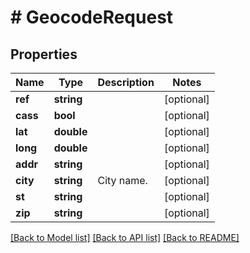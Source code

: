 # # GeocodeRequest

## Properties

Name | Type | Description | Notes
------------ | ------------- | ------------- | -------------
**ref** | **string** |  | [optional] 
**cass** | **bool** |  | [optional] 
**lat** | **double** |  | [optional] 
**long** | **double** |  | [optional] 
**addr** | **string** |  | [optional] 
**city** | **string** | City name. | [optional] 
**st** | **string** |  | [optional] 
**zip** | **string** |  | [optional] 

[[Back to Model list]](../../README.md#documentation-for-models) [[Back to API list]](../../README.md#documentation-for-api-endpoints) [[Back to README]](../../README.md)


